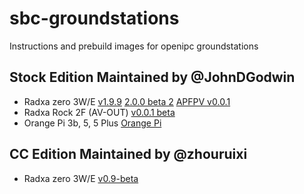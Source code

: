 # sbc-groundstations
Instructions and prebuild images for openipc groundstations

## Stock Edition Maintained by @JohnDGodwin 
* Radxa zero 3W/E
  [v1.9.9](https://github.com/OpenIPC/sbc-groundstations/releases/tag/zero3w-v1.9.9)
  [2.0.0 beta 2](https://github.com/OpenIPC/sbc-groundstations/releases/tag/zero3w-v2.0.0-beta2)
  [APFPV v0.0.1](https://github.com/OpenIPC/sbc-groundstations/releases/tag/zero3w-apfpv-v0.0.1)
* Radxa Rock 2F (AV-OUT)
  [v0.0.1 beta](https://github.com/OpenIPC/sbc-groundstations/releases/tag/rock2f-v0.0.1)
* Orange Pi 3b, 5, 5 Plus
  [Orange Pi](https://github.com/OpenIPC/sbc-groundstations/releases/tag/Orange-Pi-Latest)

## CC Edition Maintained by @zhouruixi 
* Radxa zero 3W/E
  [v0.9-beta](https://github.com/zhouruixi/SBC-GS/releases/tag/v0.9-beta)
